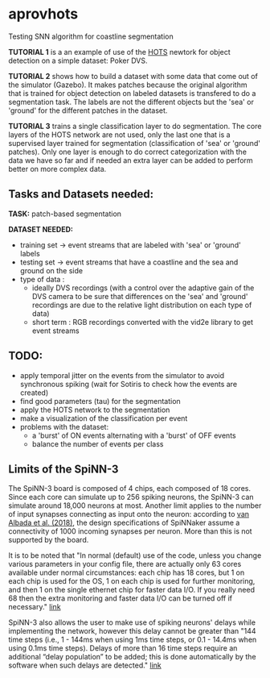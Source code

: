 # aprovhots
Testing SNN algorithm for coastline segmentation

**TUTORIAL 1** is a an example of use of the [HOTS](https://ieeexplore.ieee.org/stamp/stamp.jsp?arnumber=7508476) newtork for object detection on a simple dataset: Poker DVS. 

**TUTORIAL 2** shows how to build a dataset with some data that come out of the simulator (Gazebo). It makes patches because the original algorithm that is trained for object detection on labeled datasets is transfered to do a segmentation task. The labels are not the different objects but the 'sea' or 'ground' for the different patches in the dataset. 

**TUTORIAL 3** trains a single classification layer to do segmentation. The core layers of the HOTS network are not used, only the last one that is a supervised layer trained for segmentation (classification of 'sea' or 'ground' patches). Only one layer is enough to do correct categorization with the data we have so far and if needed an extra layer can be added to perform better on more complex data. 

## Tasks and Datasets needed:

**TASK:** patch-based segmentation

**DATASET NEEDED:** 
- training set -> event streams that are labeled with 'sea' or 'ground' labels
- testing set -> event streams that have a coastline and the sea and ground on the side
- type of data :
    - ideally DVS recordings (with a control over the adaptive gain of the DVS camera to be sure that differences on the 'sea' and 'ground' recordings are due to the relative light distribution on each type of data)
    - short term : RGB recordings converted with the vid2e library to get event streams

## TODO:
- apply temporal jitter on the events from the simulator to avoid synchronous spiking (wait for Sotiris to check how the events are created)
- find good parameters (tau) for the segmentation
- apply the HOTS network to the segmentation
- make a visualization of the classification per event
- problems with the dataset:
    - a 'burst' of ON events alternating with a 'burst' of OFF events
    - balance the number of events per class

## Limits of the SpiNN-3
The SpiNN-3 board is composed of 4 chips, each composed of 18 cores. Since each core can simulate up to 256 spiking neurons, the SpiNN-3 can simulate around 18,000 neurons at most. 
Another limit applies to the number of input synapses connecting as input onto the neuron: according to [van Albada et al. (2018)](https://www.frontiersin.org/articles/10.3389/fnins.2018.00291/full#:~:text=The%20design%20specifications%20of%20SpiNNaker,otherwise%20the%20synchronization%20of%20the), the design specifications of SpiNNaker assume a connectivity of 1000 incoming synapses per neuron. More than this is not supported by the board.

It is to be noted that "In normal (default) use of the code, unless you change various parameters in your config file, there are actually only 63 cores available under normal circumstances: each chip has 18 cores, but 1 on each chip is used for the OS, 1 on each chip is used for further monitoring, and then 1 on the single ethernet chip for faster data I/O. If you really need 68 then the extra monitoring and faster data I/O can be turned off if necessary." [link](https://groups.google.com/u/0/g/spinnakerusers/c/_ROWtb8m-Wg/m/Fx5usieNBAAJ)

SpiNN-3 also allows the user to make use of spiking neurons' delays while implementing the network, however this delay cannot be greater than "144 time steps (i.e., 1 - 144ms when using 1ms time steps, or 0.1 - 14.4ms when using 0.1ms time steps). Delays of more than 16 time steps require an additional “delay population” to be added; this is done automatically by the software when such delays are detected." [link](spinnakermanchester.github.io/spynnaker/6.0.0/SPyNNakerModelsAndLimitations.html)
